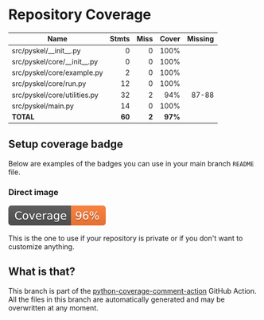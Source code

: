 # Repository Coverage



| Name                            |    Stmts |     Miss |   Cover |   Missing |
|-------------------------------- | -------: | -------: | ------: | --------: |
| src/pyskel/\_\_init\_\_.py      |        0 |        0 |    100% |           |
| src/pyskel/core/\_\_init\_\_.py |        0 |        0 |    100% |           |
| src/pyskel/core/example.py      |        2 |        0 |    100% |           |
| src/pyskel/core/run.py          |       12 |        0 |    100% |           |
| src/pyskel/core/utilities.py    |       32 |        2 |     94% |     87-88 |
| src/pyskel/main.py              |       14 |        0 |    100% |           |
|                       **TOTAL** |   **60** |    **2** | **97%** |           |


## Setup coverage badge

Below are examples of the badges you can use in your main branch `README` file.

### Direct image

[![Coverage badge](https://github.com/maxiludwig/img2physiprop/raw/python-coverage-comment-action-data/badge.svg)](https://github.com/maxiludwig/img2physiprop/tree/python-coverage-comment-action-data)

This is the one to use if your repository is private or if you don't want to customize anything.



## What is that?

This branch is part of the
[python-coverage-comment-action](https://github.com/marketplace/actions/python-coverage-comment)
GitHub Action. All the files in this branch are automatically generated and may be
overwritten at any moment.